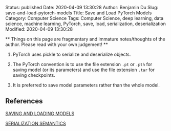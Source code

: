Status: published
Date: 2020-04-09 13:30:28
Author: Benjamin Du
Slug: save-and-load-pytorch-models
Title: Save and Load PyTorch Models
Category: Computer Science
Tags: Computer Science, deep learning, data science, machine learning, PyTorch, save, load, serialization, deserialization
Modified: 2020-04-09 13:30:28

**
Things on this page are fragmentary and immature notes/thoughts of the author.
Please read with your own judgement!
**

1. PyTorch uses pickle to serialize and deserialize objects.

2. The PyTorch convention is 
    to use the file extension `.pt` or `.pth` for saving model (or its parameters)
    and use the file extension `.tar` for saving checkpoints.

3. It is preferred to save model parameters rather than the whole model.

## References

[SAVING AND LOADING MODELS](https://pytorch.org/tutorials/beginner/saving_loading_models.html)

[SERIALIZATION SEMANTICS](https://pytorch.org/docs/master/notes/serialization.html)